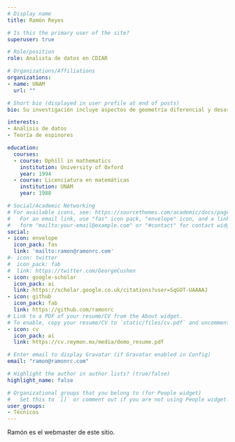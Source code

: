 ```yaml
---
# Display name
title: Ramón Reyes

# Is this the primary user of the site?
superuser: true

# Role/position
role: Analista de datos en CDIAR

# Organizations/Affiliations
organizations:
- name: UNAM
  url: ""

# Short bio (displayed in user profile at end of posts)
bio: Su investigación incluye aspectos de geometría diferencial y desarrollo de aplicaciones web

interests:
- Análisis de datos
- Teoría de espinores

education:
  courses:
  - course: Dphill in mathematics
    institution: University of Oxford
    year: 1994
  - course: Licenciatura en matemáticas
    institution: UNAM
    year: 1988

# Social/Academic Networking
# For available icons, see: https://sourcethemes.com/academic/docs/page-builder/#icons
#   For an email link, use "fas" icon pack, "envelope" icon, and a link in the
#   form "mailto:your-email@example.com" or "#contact" for contact widget.
social:
- icon: envelope
  icon_pack: fas
  link: 'mailto:ramon@ramonrc.com'
#- icon: twitter
#  icon_pack: fab
#  link: https://twitter.com/GeorgeCushen
- icon: google-scholar
  icon_pack: ai
  link: https://scholar.google.co.uk/citations?user=SqGOT-UAAAAJ
- icon: github
  icon_pack: fab
  link: https://github.com/ramonrc
# Link to a PDF of your resume/CV from the About widget.
# To enable, copy your resume/CV to `static/files/cv.pdf` and uncomment the lines below.
- icon: cv
  icon_pack: ai
  link: https://cv.reymon.mx/media/demo_resume.pdf

# Enter email to display Gravatar (if Gravatar enabled in Config)
email: "ramon@ramonrc.com"

# Highlight the author in author lists? (true/false)
highlight_name: false

# Organizational groups that you belong to (for People widget)
#   Set this to `[]` or comment out if you are not using People widget.
user_groups:
- Técnicos
---
```


Ramón es el webmaster de este sitio.

